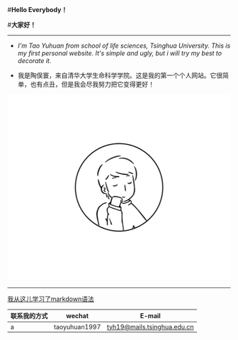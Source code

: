 
#**Hello Everybody！**

#**大家好！**

---

- *I'm Tao Yuhuan from school of life sciences, Tsinghua University. This is my first personal website. It's simple and ugly, but i will try my best to decorate it.*

- 我是陶俣寰，来自清华大学生命科学学院。这是我的第一个个人网站。它很简单，也有点丑，但是我会尽我努力把它变得更好！

![](3.bmp)

---

[我从这儿学习了markdown语法](https://www.jianshu.com/p/38fe4911b4a0)

|联系我的方式|wechat       |E-mail                     |
|:----------|:-----------:|:-------------------------:|
|  a        |taoyuhuan1997|tyh19@mails.tsinghua.edu.cn|
